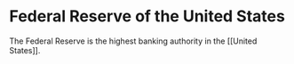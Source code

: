 # Federal Reserve of the United States

The Federal Reserve is the highest banking authority in the [[United States]].
